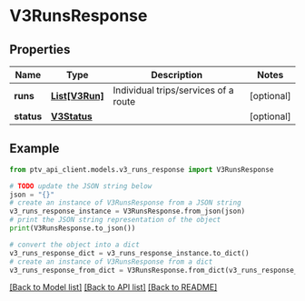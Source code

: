 # V3RunsResponse


## Properties

Name | Type | Description | Notes
------------ | ------------- | ------------- | -------------
**runs** | [**List[V3Run]**](V3Run.md) | Individual trips/services of a route | [optional] 
**status** | [**V3Status**](V3Status.md) |  | [optional] 

## Example

```python
from ptv_api_client.models.v3_runs_response import V3RunsResponse

# TODO update the JSON string below
json = "{}"
# create an instance of V3RunsResponse from a JSON string
v3_runs_response_instance = V3RunsResponse.from_json(json)
# print the JSON string representation of the object
print(V3RunsResponse.to_json())

# convert the object into a dict
v3_runs_response_dict = v3_runs_response_instance.to_dict()
# create an instance of V3RunsResponse from a dict
v3_runs_response_from_dict = V3RunsResponse.from_dict(v3_runs_response_dict)
```
[[Back to Model list]](../README.md#documentation-for-models) [[Back to API list]](../README.md#documentation-for-api-endpoints) [[Back to README]](../README.md)


